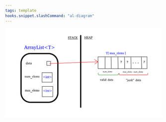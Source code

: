 ```yaml
---
tags: template
hooks.snippet.slashCommand: "al-diagram"
---
```

![ArrayList diagram](../img/arrlist-diagram.png)